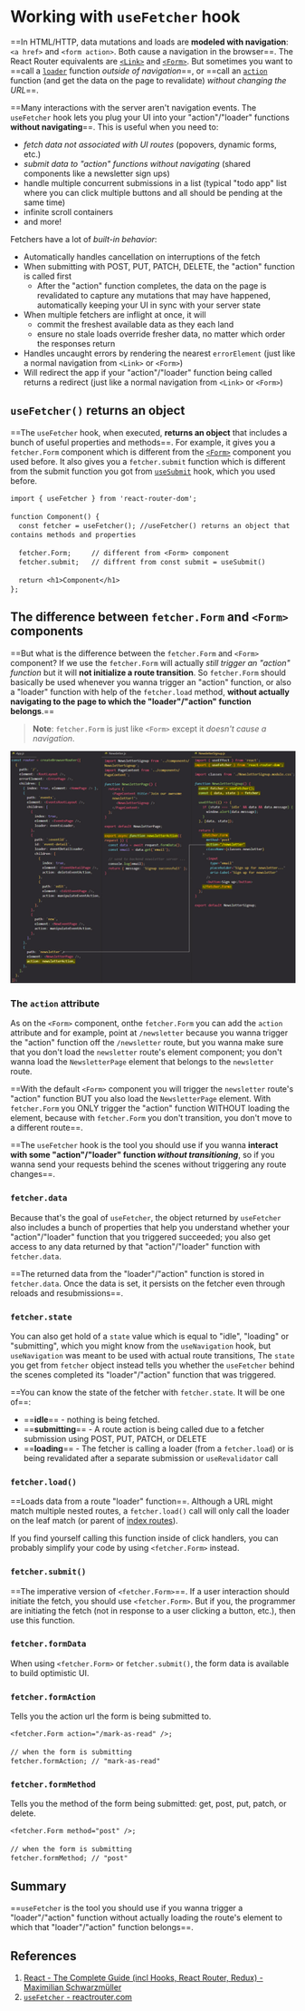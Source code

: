 # Working with `useFetcher` hook

==In HTML/HTTP, data mutations and loads are **modeled with navigation**: `<a href>` and `<form action>`. Both cause a navigation in the browser==. The React Router equivalents are [`<Link>`](https://reactrouter.com/en/main/components/link) and [`<Form>`](https://reactrouter.com/en/main/components/form). But sometimes you want to ==call a [`loader`](https://reactrouter.com/en/main/route/loader) function _outside of navigation_==, or ==call an [`action`](https://reactrouter.com/en/main/route/action) function (and get the data on the page to revalidate) _without changing the URL_==.

==Many interactions with the server aren't navigation events. The `useFetcher` hook lets you plug your UI into your "action"/"loader" functions **without navigating**==. This is useful when you need to:

- _fetch data not associated with UI routes_ (popovers, dynamic forms, etc.)
- _submit data to "action" functions without navigating_ (shared components like a newsletter sign ups)
- handle multiple concurrent submissions in a list (typical "todo app" list where you can click multiple buttons and all should be pending at the same time)
- infinite scroll containers
- and more!

Fetchers have a lot of _built-in behavior_:

- Automatically handles cancellation on interruptions of the fetch
- When submitting with POST, PUT, PATCH, DELETE, the "action" function is called first
  - After the "action" function completes, the data on the page is revalidated to capture any mutations that may have happened, automatically keeping your UI in sync with your server state
- When multiple fetchers are inflight at once, it will
  - commit the freshest available data as they each land
  - ensure no stale loads override fresher data, no matter which order the responses return
- Handles uncaught errors by rendering the nearest `errorElement` (just like a normal navigation from `<Link>` or `<Form>`)
- Will redirect the app if your "action"/"loader" function being called returns a redirect (just like a normal navigation from `<Link>` or `<Form>`)

## `useFetcher()` returns an object

==The `useFetcher` hook, when executed, **returns an object** that includes a bunch of useful properties and methods==. For example, it gives you a `fetcher.Form` component which is different from the [`<Form>`](https://reactrouter.com/en/main/components/form) component you used before. It also gives you a `fetcher.submit` function which is different from the submit function you got from [`useSubmit`](https://reactrouter.com/en/main/hooks/use-submit) hook, which you used before.

```react
import { useFetcher } from 'react-router-dom';

function Component() {
  const fetcher = useFetcher(); //useFetcher() returns an object that contains methods and properties
    
  fetcher.Form;		// different from <Form> component
  fetcher.submit;	// diffrent from const submit = useSubmit()
    
  return <h1>Component</h1>
};
```

## The difference between `fetcher.Form` and `<Form>` components

==But what is the difference between the `fetcher.Form` and `<Form>` component? If we use the `fetcher.Form` will actually _still trigger an "action" function_ but it will **not initialize a route transition**. So `fetcher.Form` should basically be used whenever you wanna trigger an "action" function, or also a "loader" function with help of the `fetcher.load` method, **without actually navigating to the page to which the "loader"/"action" function belongs**.==

> **Note**: `fetcher.Form` is just like `<Form>` except it _doesn't cause a navigation_.

![useFetcher](../../img/useFetcher.jpg)

### The `action` attribute

As on the `<Form>` component, onthe `fetcher.Form` you can add the `action` attribute and for example, point at `/newsletter` because you wanna trigger the "action" function off the `/newsletter` route, but you wanna make sure that you don't load the `newsletter` route's element component; you don't wanna load the `NewsletterPage` element that belongs to the `newsletter` route.

==With the default `<Form>` component you will trigger the `newsletter` route's "action" function BUT you also load the `NewsletterPage` element. With `fetcher.Form` you ONLY trigger the "action" function WITHOUT loading the element, because with `fetcher.Form` you don't transition, you don't move to a different route==.

==The `useFetcher` hook is the tool you should use if you wanna **interact with some "action"/"loader" function _without transitioning_**, so if you wanna send your requests behind the scenes without triggering any route changes==.

### `fetcher.data`

Because that's the goal of `useFetcher`, the object returned by `useFetcher` also includes a bunch of properties that help you understand whether your "action"/"loader" function that you triggered succeeded; you also get access to any data returned by that "action"/"loader" function with `fetcher.data`.

==The returned data from the "loader"/"action" function is stored in `fetcher.data`. Once the data is set, it persists on the fetcher even through reloads and resubmissions==.

### `fetcher.state`

You can also get hold of a `state` value which is equal to "idle", "loading" or "submitting", which you might know from the `useNavigation` hook, but `useNavigation` was meant to be used with actual route transitions, The `state` you get from `fetcher` object instead tells you whether the `useFetcher` behind the scenes completed its "loader"/"action" function that was triggered.

==You can know the state of the fetcher with `fetcher.state`. It will be one of==:

- ==**idle**== - nothing is being fetched.
- ==**submitting**== - A route action is being called due to a fetcher submission using POST, PUT, PATCH, or DELETE
- ==**loading**== - The fetcher is calling a loader (from a `fetcher.load`) or is being revalidated after a separate submission or `useRevalidator` call

### `fetcher.load()`

==Loads data from a route "loader" function==. Although a URL might match multiple nested routes, a `fetcher.load()` call will only call the loader on the leaf match (or parent of [index routes](https://reactrouter.com/en/main/guides/index-search-param)).

If you find yourself calling this function inside of click handlers, you can probably simplify your code by using `<fetcher.Form>` instead.

### `fetcher.submit()`

==The imperative version of `<fetcher.Form>`==. If a user interaction should initiate the fetch, you should use `<fetcher.Form>`. But if you, the programmer are initiating the fetch (not in response to a user clicking a button, etc.), then use this function.

### `fetcher.formData`

When using `<fetcher.Form>` or `fetcher.submit()`, the form data is available to build optimistic UI.

### `fetcher.formAction`

Tells you the action url the form is being submitted to.

```react
<fetcher.Form action="/mark-as-read" />;

// when the form is submitting
fetcher.formAction; // "mark-as-read"
```

### `fetcher.formMethod`

Tells you the method of the form being submitted: get, post, put, patch, or delete.

```react
<fetcher.Form method="post" />;

// when the form is submitting
fetcher.formMethod; // "post"
```

## Summary

==`useFetcher` is the tool you should use if you wanna trigger a "loader"/"action" function without actually loading the route's element to which that "loader"/"action" function belongs==.

## References

1. [React - The Complete Guide (incl Hooks, React Router, Redux) - Maximilian Schwarzmüller](https://www.udemy.com/course/react-the-complete-guide-incl-redux/)
2. [`useFetcher` - reactrouter.com](https://reactrouter.com/en/main/hooks/use-fetcher)